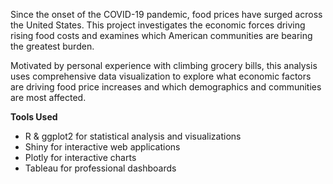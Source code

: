 Since the onset of the COVID-19 pandemic, food prices have surged across the United States. This project investigates the economic forces driving rising food costs and examines which American communities are bearing the greatest burden.

Motivated by personal experience with climbing grocery bills, this analysis uses comprehensive data visualization to explore what economic factors are driving food price increases and which demographics and communities are most affected.

__Tools Used__
* R & ggplot2 for statistical analysis and visualizations
* Shiny for interactive web applications
* Plotly for interactive charts
* Tableau for professional dashboards
